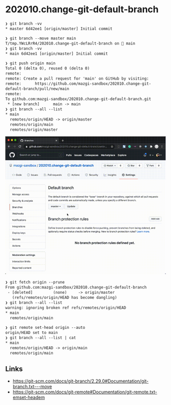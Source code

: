 # 202010.change-git-default-branch

```shellsession
❯ git branch -vv        
* master 6d42ee1 [origin/master] Initial commit
```

```shellsession
❯ git branch --move master main
T/tmp.YWcLRrR4/202010.change-git-default-branch on  main 
❯ git branch -vv               
* main 6d42ee1 [origin/master] Initial commit
```

```shellsession
❯ git push origin main  
Total 0 (delta 0), reused 0 (delta 0)
remote: 
remote: Create a pull request for 'main' on GitHub by visiting:
remote:      https://github.com/mazgi-sandbox/202010.change-git-default-branch/pull/new/main
remote: 
To github.com:mazgi-sandbox/202010.change-git-default-branch.git
 * [new branch]      main -> main
❯ git branch --all --list
* main
  remotes/origin/HEAD -> origin/master
  remotes/origin/main
  remotes/origin/master
```

![change-default-branch](docs/images/change-default-branch.gif)

```shellsession
❯ git fetch origin --prune     
From github.com:mazgi-sandbox/202010.change-git-default-branch
 - [deleted]         (none)     -> origin/master
   (refs/remotes/origin/HEAD has become dangling)
❯ git branch --all --list
warning: ignoring broken ref refs/remotes/origin/HEAD
* main
  remotes/origin/main
```

```shellsession
❯ git remote set-head origin --auto                                                                
origin/HEAD set to main
❯ git branch --all --list | cat    
* main
  remotes/origin/HEAD -> origin/main
  remotes/origin/main
```

## Links

- https://git-scm.com/docs/git-branch/2.29.0#Documentation/git-branch.txt---move
- https://git-scm.com/docs/git-remote#Documentation/git-remote.txt-emset-headem

